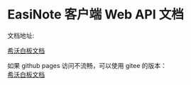# EasiNote 客户端 Web API 文档

文档地址:

[希沃白板文档](https://easinote.github.io/EasiNote.ClientWebApi.Documentation/ )

如果 github pages 访问不流畅，可以使用 gitee 的版本：  
[希沃白板文档](https://easinote.gitee.io/client-web-api-documentation/ )
